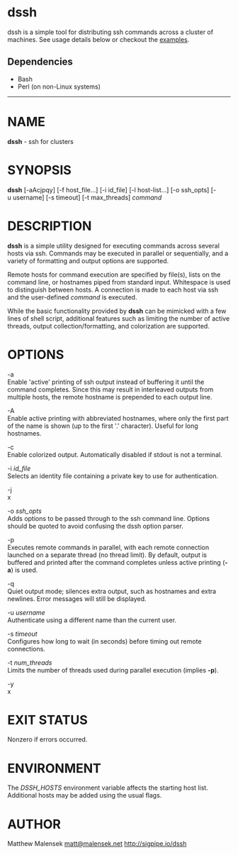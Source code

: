 dssh
====

dssh is a simple tool for distributing ssh commands across a cluster of machines. See usage details below or checkout the [examples](examples.md).

Dependencies
------------
* Bash 
* Perl (on non-Linux systems)


* * *


NAME
====

**dssh** - ssh for clusters

SYNOPSIS
========

**dssh** \[-aAcjpqy\] \[-f host\_file...\] \[-i id\_file\] \[-l host-list...\] \[-o ssh\_opts\] \[-u username\] \[-s timeout\] \[-t max\_threads\] *command*

DESCRIPTION
===========

**dssh** is a simple utility designed for executing commands across several hosts via ssh. Commands may be executed in parallel or sequentially, and a variety of formatting and output options are supported.

Remote hosts for command execution are specified by file(s), lists on the command line, or hostnames piped from standard input. Whitespace is used to distinguish between hosts. A connection is made to each host via ssh and the user-defined *command* is executed.

While the basic functionality provided by **dssh** can be mimicked with a few lines of shell script, additional features such as limiting the number of active threads, output collection/formatting, and colorization are supported.

OPTIONS
=======

-a  
Enable 'active' printing of ssh output instead of buffering it until the command completes. Since this may result in interleaved outputs from multiple hosts, the remote hostname is prepended to each output line.

-A  
Enable active printing with abbreviated hostnames, where only the first part of the name is shown (up to the first '.' character). Useful for long hostnames.

-c  
Enable colorized output. Automatically disabled if stdout is not a terminal.

-i *id\_file*  
Selects an identity file containing a private key to use for authentication.

-j  
x

-o *ssh\_opts*  
Adds options to be passed through to the ssh command line. Options should be quoted to avoid confusing the dssh option parser.

-p  
Executes remote commands in parallel, with each remote connection launched on a separate thread (no thread limit). By default, output is buffered and printed after the command completes unless active printing (**-a**) is used.

-q  
Quiet output mode; silences extra output, such as hostnames and extra newlines. Error messages will still be displayed.

-u *username*  
Authenticate using a different name than the current user.

-s *timeout*  
Configures how long to wait (in seconds) before timing out remote connections.

-t *num\_threads*  
Limits the number of threads used during parallel execution (implies **-p**).

-y  
x

EXIT STATUS
===========

Nonzero if errors occurred.

ENVIRONMENT
===========

The *DSSH\_HOSTS* environment variable affects the starting host list. Additional hosts may be added using the usual flags.

AUTHOR
======

Matthew Malensek <matt@malensek.net>
http://sigpipe.io/dssh
